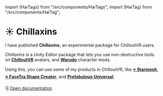 ﻿import {HaiTags} from "/src/components/HaiTags";
import {HaiTag} from "/src/components/HaiTag";

# ☀️ Chillaxins

<HaiTags>
<HaiTag requiresChilloutVR={true} compatibleWithWarudo={true} />
</HaiTags>

I have published **Chillaxins**, an experimental package for ChilloutVR users.

*Chillaxins* is a Unity Editor package that lets you use non-destructive tools on **[ChilloutVR](https://developers.abinteractive.net/cck/)** avatars, and **[Warudo](https://warudo.app/)** character mods.

Using this, you can use some of my products in ChilloutVR, like **[⭐ Starmesh](/docs/products/starmesh)**, **[⭐ FaceTra Shape Creator](/docs/products/facetra-shape-creator)**,
and **[Prefabulous Universal](/docs/products/prefabulous)**.

🗒️ [Open documentation](/docs/products/chillaxins)
